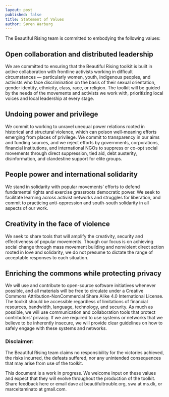 ```yaml
---
layout: post
published: false
title: Statement of Values
author: Søren Warburg
---
```


The Beautiful Rising team is committed to embodying the following values:

## Open collaboration and distributed leadership
We are committed to ensuring that the Beautiful Rising toolkit is built in active collaboration with frontline activists working in difficult circumstances — particularly women, youth, indigenous peoples, and activists who face discrimination on the basis of their sexual orientation, gender identity, ethnicity, class, race, or religion. The toolkit will be guided by the needs of the movements and activists we work with, prioritizing local voices and local leadership at every stage. 

## Undoing power and privilege
We commit to working to unravel unequal power relations rooted in historical and structural violence, which can poison well-meaning efforts emerging from places of privilege. We commit to transparency in our aims and funding sources, and we reject efforts by governments, corporations, financial institutions, and international NGOs to suppress or co-opt social movements through direct suppression, tied aid, debt austerity, disinformation, and clandestine support for elite groups.

## People power and international solidarity
We stand in solidarity with popular movements’ efforts to defend fundamental rights and exercise grassroots democratic power. We seek to facilitate learning across activist networks and struggles for liberation, and commit to practicing anti-oppression and south-south solidarity in all aspects of our work.

## Creativity in the face of violence
We seek to share tools that will amplify the creativity, security and effectiveness of popular movements. Though our focus is on achieving social change through mass movement building and nonviolent direct action rooted in love and solidarity, we do not presume to dictate the range of acceptable responses to each situation.

## Enriching the commons while protecting privacy
We will use and contribute to open-source software initiatives whenever possible, and all materials will be free to circulate under a Creative Commons Attribution-NonCommercial Share Alike 4.0 International License. The toolkit should be accessible regardless of limitations of financial resources, bandwidth, language, technology, and security. As much as possible, we will use communication and collaboration tools that protect contributors’ privacy. If we are required to use systems or networks that we believe to be inherently insecure, we will provide clear guidelines on how to safely engage with these systems and networks.

### Disclaimer:
The Beautiful Rising team claims no responsibility for the victories achieved, the risks incurred, the defeats suffered, nor any unintended consequences that may arise from use of the toolkit.

This document is a work in progress. We welcome input on these values and expect that they will evolve throughout the production of the toolkit. Share feedback here or email dave at beautifultrouble.org, swa at ms.dk, or marceltaminato at gmail.com.

